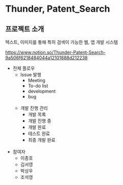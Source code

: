 # Thunder, Patent_Search

## 프로젝트 소개
텍스트, 이미지를 통해 특허 검색이 가능한 웹, 앱 개발 시스템

<a> https://www.notion.so/Thunder-Patent-Search-9a506f6218484044a12101888d212238 </a>
<br>

- 전체 플로우
  - Issue 발행
    - Meeting
    - To-do list
    - development
    - bug
    <br>
  - 개발 진행 관리
    - 개발 목록
    - 개발 진행 중
    - 개발 완료
    - 테스트 완료
    - 최종 개발 완료
    <br>
- 참여자
  - 이종호
  - 김서영
  - 박상우
  - 조석영
